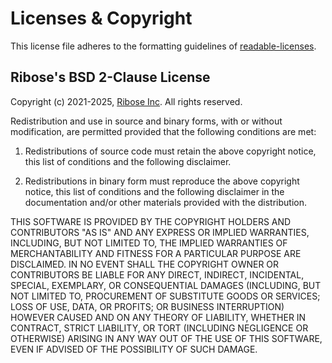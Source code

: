 Licenses & Copyright
====================

This license file adheres to the formatting guidelines of
[readable-licenses](https://github.com/nevir/readable-licenses).


Ribose's BSD 2-Clause License
-----------------------------

Copyright (c) 2021-2025, [Ribose Inc](https://www.ribose.com).
All rights reserved.

Redistribution and use in source and binary forms, with or without modification,
are permitted provided that the following conditions are met:

1.  Redistributions of source code must retain the above copyright notice,
    this list of conditions and the following disclaimer.

2.  Redistributions in binary form must reproduce the above copyright notice,
    this list of conditions and the following disclaimer in the documentation
    and/or other materials provided with the distribution.

THIS SOFTWARE IS PROVIDED BY THE COPYRIGHT HOLDERS AND CONTRIBUTORS "AS IS" AND
ANY EXPRESS OR IMPLIED WARRANTIES, INCLUDING, BUT NOT LIMITED TO, THE IMPLIED
WARRANTIES OF MERCHANTABILITY AND FITNESS FOR A PARTICULAR PURPOSE ARE
DISCLAIMED. IN NO EVENT SHALL THE COPYRIGHT OWNER OR CONTRIBUTORS BE LIABLE
FOR ANY DIRECT, INDIRECT, INCIDENTAL, SPECIAL, EXEMPLARY, OR CONSEQUENTIAL
DAMAGES (INCLUDING, BUT NOT LIMITED TO, PROCUREMENT OF SUBSTITUTE GOODS OR
SERVICES; LOSS OF USE, DATA, OR PROFITS; OR BUSINESS INTERRUPTION) HOWEVER
CAUSED AND ON ANY THEORY OF LIABILITY, WHETHER IN CONTRACT, STRICT LIABILITY,
OR TORT (INCLUDING NEGLIGENCE OR OTHERWISE) ARISING IN ANY WAY OUT OF THE USE OF
THIS SOFTWARE, EVEN IF ADVISED OF THE POSSIBILITY OF SUCH DAMAGE.
